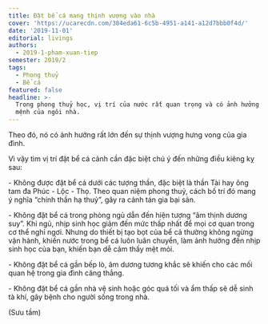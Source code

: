 ```yaml
---
title: Đặt bể cá mang thịnh vượng vào nhà
cover: 'https://ucarecdn.com/384eda61-6c5b-4951-a141-a12d7bbb0f4d/'
date: '2019-11-01'
editorial: livings
authors:
  - 2019-1-pham-xuan-tiep
semester: 2019/2
tags:
  - Phong thuỷ
  - Bể cá
featured: false
headline: >-
  Trong phong thuỷ học, vị trí của nước rất quan trọng và có ảnh hưởng đến vận
  mệnh của ngôi nhà.
---
```

Theo đó, nó có ảnh hưởng rất lớn đến sự thịnh vượng hưng vong của gia đình.



 



Vì vậy tìm vị trí đặt bể cá cảnh cần đặc biệt chú ý đến những điều kiêng kỵ sau:



 



\- Không được đặt bể cá dưới các tượng thần, đặc biệt là thần Tài hay ông tam đa Phúc - Lộc - Thọ. Theo quan niệm phong thuỷ, cách bố trí đó mang ý nghĩa “chính thần hạ thuỷ”, gây ra cảnh tán gia bại sản.



 



\- Không đặt bể cá trong phòng ngủ dẫn đến hiện tượng “âm thịnh dương suy”. Khi ngủ, nhịp sinh học giảm đến mức thấp nhất để mọi cơ quan trong cơ thể nghỉ ngơi. Nhưng do thiết bị tạo bọt của bể cả thường không ngừng vận hành, khiến nước trong bể cá luôn luân chuyển, làm ảnh hưởng đến nhịp sinh học của bạn, khiến bạn dễ cảm thấy mệt mỏi.



 



\- Không đặt bể cá gần bếp lò, âm dương tương khắc sẽ khiến cho các mối quan hệ trong gia đình căng thẳng.



 



\- Không đặt bể cá gần nhà vệ sinh hoặc góc quá tối và ẩm thấp sẽ dễ sinh tà khí, gây bệnh cho người sống trong nhà.



 



(Sưu tầm)
